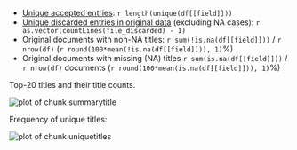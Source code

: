 -   [Unique accepted entries](%60r%20file_accepted%60):
    `r length(unique(df[[field]]))`
-   [Unique discarded entries in original
    data](%60r%20file_discarded%60) (excluding NA cases):
    `r as.vector(countLines(file_discarded) - 1)`
-   Original documents with non-NA titles: `r sum(!is.na(df[[field]]))`
    / `r nrow(df)` (`r round(100*mean(!is.na(df[[field]])), 1)`%)
-   Original documents with missing (NA) titles
    `r sum(is.na(df[[field]]))` / `r nrow(df)` documents
    (`r round(100*mean(is.na(df[[field]])), 1)`%)

Top-20 titles and their title counts.

![plot of chunk
summarytitle](figure/rmd_title_uniform_summarytitle-1.png)

Frequency of unique titles:

![plot of chunk
uniquetitles](figure/rmd_title_uniform_uniquetitles-1.png)

